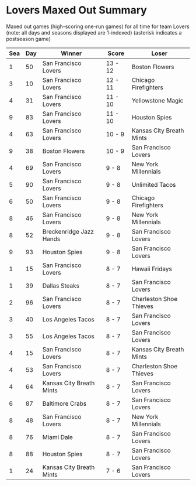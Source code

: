 # Lovers Maxed Out Summary



Maxed out games (high-scoring one-run games) for all time for team Lovers (note: all days and seasons displayed are 1-indexed) (asterisk indicates a postseason game)


| Sea | Day | Winner | Score | Loser | 
| ------ |------ |------ |------ |------ |
| 1 | 50 | San Francisco Lovers | 13 - 12 | Boston Flowers | 
| 3 | 10 | San Francisco Lovers | 12 - 11 | Chicago Firefighters | 
| 4 | 31 | San Francisco Lovers | 11 - 10 | Yellowstone Magic | 
| 9 | 83 | San Francisco Lovers | 11 - 10 | Houston Spies | 
| 4 | 63 | San Francisco Lovers | 10 - 9 | Kansas City Breath Mints | 
| 9 | 38 | Boston Flowers | 10 - 9 | San Francisco Lovers | 
| 4 | 69 | San Francisco Lovers | 9 - 8 | New York Millennials | 
| 5 | 90 | San Francisco Lovers | 9 - 8 | Unlimited Tacos | 
| 6 | 50 | San Francisco Lovers | 9 - 8 | Chicago Firefighters | 
| 8 | 46 | San Francisco Lovers | 9 - 8 | New York Millennials | 
| 8 | 52 | Breckenridge Jazz Hands | 9 - 8 | San Francisco Lovers | 
| 9 | 93 | Houston Spies | 9 - 8 | San Francisco Lovers | 
| 1 | 15 | San Francisco Lovers | 8 - 7 | Hawaii Fridays | 
| 1 | 39 | Dallas Steaks | 8 - 7 | San Francisco Lovers | 
| 2 | 96 | San Francisco Lovers | 8 - 7 | Charleston Shoe Thieves | 
| 3 | 40 | Los Angeles Tacos | 8 - 7 | San Francisco Lovers | 
| 3 | 55 | Los Angeles Tacos | 8 - 7 | San Francisco Lovers | 
| 4 | 15 | San Francisco Lovers | 8 - 7 | Kansas City Breath Mints | 
| 4 | 53 | San Francisco Lovers | 8 - 7 | Charleston Shoe Thieves | 
| 4 | 64 | Kansas City Breath Mints | 8 - 7 | San Francisco Lovers | 
| 6 | 87 | Baltimore Crabs | 8 - 7 | San Francisco Lovers | 
| 8 | 48 | San Francisco Lovers | 8 - 7 | New York Millennials | 
| 8 | 76 | Miami Dale | 8 - 7 | San Francisco Lovers | 
| 8 | 88 | Houston Spies | 8 - 7 | San Francisco Lovers | 
| 1 | 24 | Kansas City Breath Mints | 7 - 6 | San Francisco Lovers | 


